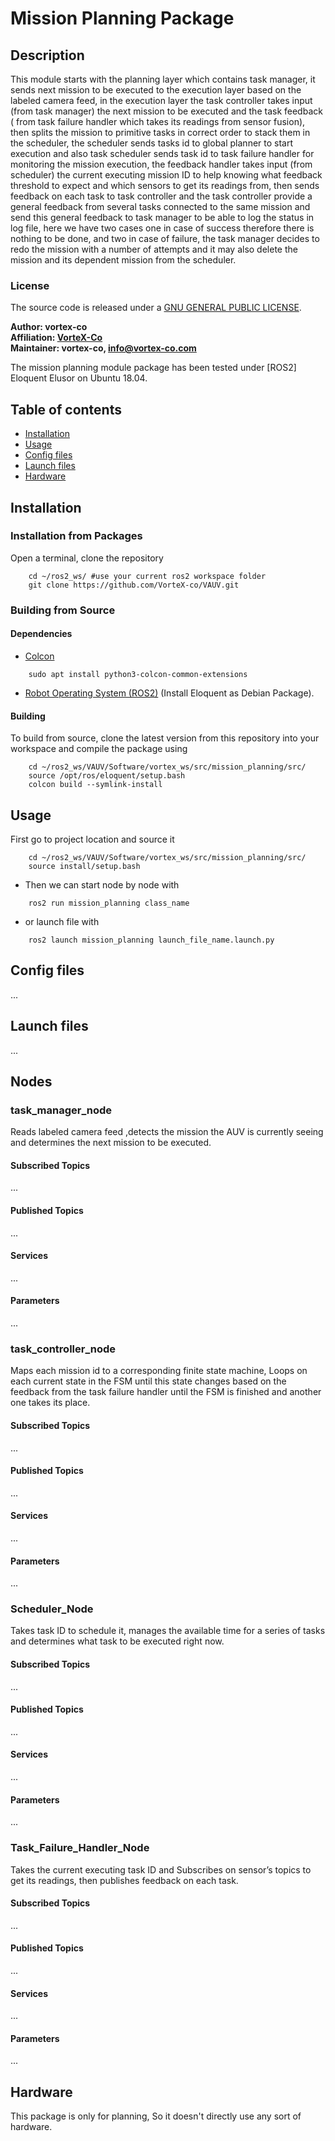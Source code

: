 # Mission Planning Package

## Description

This module starts with the planning layer which contains task manager, it sends next mission to be executed to the execution layer based on the labeled camera feed, in the execution layer the task controller takes input (from task manager) the next mission to be executed and the task feedback ( from task failure handler which takes its readings from sensor fusion), then splits the mission to primitive tasks in correct order to stack them in the scheduler, the scheduler  sends tasks id to global planner to start execution and also task scheduler sends task id to task failure handler for monitoring the mission execution, the feedback handler takes input (from scheduler) the current executing mission ID to help knowing what feedback threshold to expect and which sensors to get its readings from, then sends feedback on each task to task controller and the task controller provide a general feedback from several tasks connected to the same mission and send this general feedback to task manager to be able to log the status in log file, here we have two cases one in case of success therefore there is nothing to be done, and two in case of failure, the task manager decides to redo the mission with a number of attempts and it may also delete the mission and its dependent mission from the scheduler.

### License

The source code is released under a [GNU GENERAL PUBLIC LICENSE](https://github.com/fatma-mohamed-98/VAUV/blob/master/LICENSE).

**Author: vortex-co<br />
Affiliation: [VorteX-Co](https://vortex-co.com/home)<br />
Maintainer: vortex-co, info@vortex-co.com**

The mission planning module package has been tested under [ROS2] Eloquent Elusor on Ubuntu 18.04.

## Table of contents
* [Installation](#Installation)
* [Usage](#Usage)
* [Config files](#Config-files)
* [Launch files](#Launch-files)
* [Hardware](#hardware)


## Installation
### Installation from Packages

Open a terminal, clone the repository
~~~
	cd ~/ros2_ws/ #use your current ros2 workspace folder
	git clone https://github.com/VorteX-co/VAUV.git
~~~   

### Building from Source

#### Dependencies

- [Colcon](https://index.ros.org/doc/ros2/Tutorials/Colcon-Tutorial/)
~~~
	sudo apt install python3-colcon-common-extensions
~~~ 
- [Robot Operating System (ROS2)](https://index.ros.org/doc/ros2/Installation/Eloquent/Linux-Install-Debians/) (Install Eloquent as Debian Package).

#### Building

To build from source, clone the latest version from this repository into your workspace and compile the package using 
~~~
	cd ~/ros2_ws/VAUV/Software/vortex_ws/src/mission_planning/src/
	source /opt/ros/eloquent/setup.bash
	colcon build --symlink-install
~~~

## Usage

First go to project location and source it
~~~
	cd ~/ros2_ws/VAUV/Software/vortex_ws/src/mission_planning/src/
	source install/setup.bash
~~~
- Then we can start node by node with
~~~
	ros2 run mission_planning class_name
~~~
- or launch file with
~~~
	ros2 launch mission_planning launch_file_name.launch.py
~~~

## Config files

...

## Launch files

...

## Nodes

### task_manager_node

Reads labeled camera feed ,detects the mission the AUV is currently seeing and determines the next mission to be executed.

#### Subscribed Topics

...

#### Published Topics

...

#### Services

...

#### Parameters

...

### task_controller_node

Maps each mission id to a corresponding finite state machine, Loops on each current state in the FSM until this state changes based on the feedback from the task failure handler until the FSM is finished and another one takes its place.

#### Subscribed Topics

...

#### Published Topics

...

#### Services

...

#### Parameters

...

### Scheduler_Node

Takes task ID to schedule it, manages the available time for a series of tasks and determines what task to be executed right now.


#### Subscribed Topics

...

#### Published Topics

...

#### Services

...

#### Parameters

...

### Task_Failure_Handler_Node

Takes the current executing task ID and Subscribes on sensor’s topics to get its readings, then publishes feedback on each task.

#### Subscribed Topics	

...

#### Published Topics
	
...

#### Services

...

#### Parameters

...

## Hardware

This package is only for planning, So it doesn't directly use any sort of hardware.
